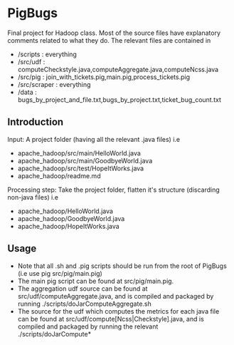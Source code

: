PigBugs
=======

Final project for Hadoop class.
Most of the source files have explanatory comments related to what they do.
The relevant files are contained in

+ /scripts : everything
+ /src/udf : computeCheckstyle.java,computeAggregate.java,computeNcss.java
+ /src/pig : join_with_tickets.pig,main.pig,process_tickets.pig
+ /src/scraper : everything
+ /data : bugs_by_project_and_file.txt,bugs_by_project.txt,ticket_bug_count.txt

Introduction
------------

Input: A project folder (having all the relevant .java files)
i.e 

+ apache_hadoop/src/main/HelloWorld.java
+ apache_hadoop/src/main/GoodbyeWorld.java
+ apache_hadoop/src/test/HopeItWorks.java
+ apache_hadoop/readme.md

Processing step: Take the project folder, flatten it's structure (discarding non-java files)
i.e

+ apache_hadoop/HelloWorld.java
+ apache_hadoop/GoodbyeWorld.java
+ apache_hadoop/HopeItWorks.java


Usage
-----

* Note that all .sh and .pig scripts should be run from the root of PigBugs (i.e use pig src/pig/main.pig)
* The main pig script can be found at src/pig/main.pig.
* The aggregation udf source can be found at src/udf/computeAggregate.java, and is compiled and packaged by running ./scripts/doJarComputeAggregate.sh 
* The source for the udf which computes the metrics for each java file can be found at src/udf/compute[Ncss|Checkstyle].java, and is compiled and packaged by running the relevant ./scripts/doJarCompute* 
